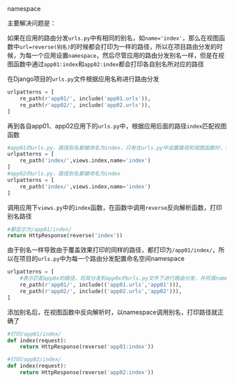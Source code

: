 namespace

主要解决问题是：

如果在应用的路由分发`urls.py`中有相同的别名，如`name='index'`，那么在视图函数中`url=reverse(别名)`的时候都会打印为一样的路径，所以在项目路由分发的时候，为每一个应用设置`namespace`，然后尽管应用的路由分发别名一样，但是在视图函数中通过`app01:index`和`app02:index`都会打印各自别名所对应的路径

在Django项目的`urls.py`文件根据应用名称进行路由分发

```python
urlpatterns = [
    re_path(r'app01/', include('app01.urls')),
    re_path(r'app02/', include('app02.urls')),
]
```

再到各自app01、app02应用下的`urls.py`中，根据应用后面的路径`index`匹配视图函数

```python
#app01的urls.py，路径别名都被命名为index，只有在urls.py中设置路径和视图函数时，才去设置别名
urlpatterns = [
    re_path('index/',views.index,name='index')
]
#app02的urls.py，路径别名都被命名为index
urlpatterns = [
    re_path('index/',views.index,name='index')
]
```

调用应用下`views.py`中的`index`函数，在函数中调用`reverse`反向解析函数，打印别名路径

```python
#都显示为/app01/index/
return HttpResponse(reverse('index'))
```

由于别名一样导致由于覆盖效果打印的同样的路径，都打印为`/app01/index/`，所以在项目的`urls.py`中为每一个路由分发配置命名空间namespace

```python
urlpatterns = [
    #表示匹配app0x的路径，将其分发到app0x的urls.py文件下进行路由分发，并将其namespace设置为app0x
    re_path(r'app01/', include(('app01.urls','app01'))),
    re_path(r'app02/', include(('app02.urls','app02'))),
]
```

添加别名后，在视图函数中反向解析时，以namespace调用别名，打印路径就正确了

```python
#打印/app01/index/
def index(request):
    return HttpResponse(reverse('app01:index'))

#打印/app02/index/
def index(request):
    return HttpResponse(reverse('app02:index'))
```